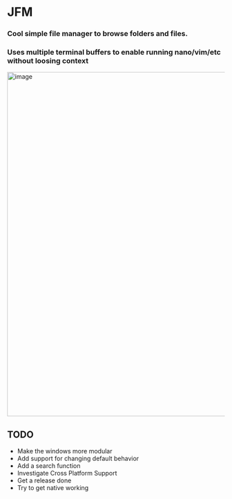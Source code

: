 # JFM
### Cool simple file manager to browse folders and files.
### Uses multiple terminal buffers to enable running nano/vim/etc without loosing context
<img width="797" alt="image" src="https://github.com/user-attachments/assets/2725e7c2-927d-413d-9644-baade3766cc3" />


## TODO
* Make the windows more modular
* Add support for changing default behavior
* Add a search function
* Investigate Cross Platform Support
* Get a release done
* Try to get native working
